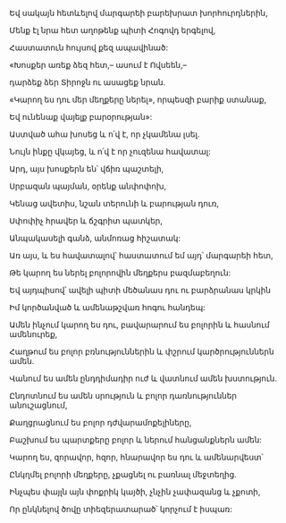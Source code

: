 Եվ սակայն հետևելով մարգարեի բարեխրատ խորհուրդներին,

Մենք էլ նրա հետ աղոթենք պիտի Հոգովդ երգելով,

Հաստատուն հույսով քեզ ապավինած:

«Խոսքեր առեք ձեզ հետ,– ասում է Ովսեեն,–

դարձեք ձեր Տիրոջն ու ասացեք նրան.

«Կարող ես դու մեր մեղքերը ներել», որպեսզի բարիք ստանաք,

Եվ ունենաք վայելք բարօրության»:

Աստված ահա խոսեց և ո՛վ է, որ չկամենա լսել.

Նույն ինքը վկայեց, և ո՛վ է որ չուզենա հավատալ:

Արդ, այս խոսքերն են՝ վճիռ պաշտելի,

Սրբազան պայման, օրենք անփոփոխ,

Կենաց ավետիս, նշան տերունի և բարության դուռ,

Սփոփիչ հրավեր և ճշգրիտ պատկեր,

Անպակասելի գանձ, անմոռաց հիշատակ:

Առ այս, և ես հավատալով՝ հաստատում եմ այդ՝ մարգարեի հետ,

Թե կարող ես ներել բոլորովին մեղքերս բազմաբեղուն:

Եվ այդպիսով՝ ավելի պիտի մեծանաս դու ու բարձրանաս կրկին

Իմ կործանված և ամենաթշվառ հոգու հանդեպ:

Ամեն ինչում կարող ես դու, բավարարում ես բոլորին և հասնում ամենուրեք,

Հաղթում ես բոլոր բռնություններին և փշրում կարծրություններն ամեն.

Վանում ես ամեն ընդդիմադիր ուժ և վատնում ամեն խստություն.

Ընդոտնում ես ամեն սրություն և բոլոր դառնություններ անուշացնում,

Քաղցրացնում ես բոլոր դժվարամոքելիները,

Բաշխում ես պարտքերը բոլոր և ներում հանցանքներն ամեն:

Կարող ես, զորավոր, հզոր, հնարավոր ես դու և ամենարվեստ՝

Ընկղմել բոլորի մեղքերը, չքացնել ու բառնալ մեջտեղից.

Ինչպես փայլն այն փոքրիկ կայծի, չնչին չափազանց և չքոտի,

Որ ընկնելով ծովը տիեզերատարած՝ կորչում է իսպառ: